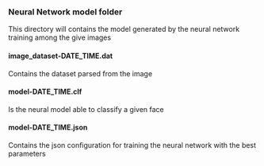 ### Neural Network model folder

This directory will contains the model generated by the neural network training among the give images

#### image_dataset-DATE_TIME.**dat**

Contains the dataset parsed from the image

#### model-DATE_TIME.**clf**

Is the neural model able to classify a given face

#### model-DATE_TIME.**json**

Contains the json configuration for training the neural network with the best parameters
